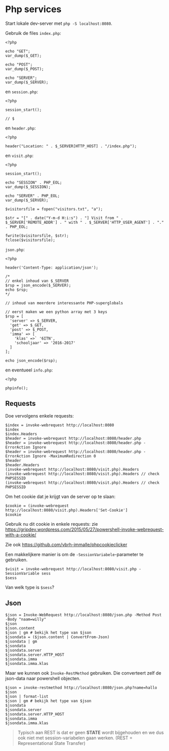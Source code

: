 # Php services

Start lokale dev-server met `php -S localhost:8080`.

Gebruik de files `index.php`:

```
<?php

echo "GET";
var_dump($_GET);

echo "POST";
var_dump($_POST);

echo "SERVER";
var_dump($_SERVER);
```

en `session.php`:

```
<?php

session_start();

// $
```

en `header.php`:

```
<?php

header("Location: " . $_SERVER[HTTP_HOST] . "/index.php");
```

en `visit.php`:

```
<?php

session_start();

echo "SESSION" . PHP_EOL;
var_dump($_SESSION);

echo "SERVER" . PHP_EOL;
var_dump($_SERVER);

$visitorsfile = fopen("visitors.txt", "a");

$str = "[" . date("Y-m-d H:i:s") . "] Visit from " . $_SERVER['REMOTE_ADDR'] . " with " . $_SERVER['HTTP_USER_AGENT'] . "." . PHP_EOL;

fwrite($visitorsfile, $str);
fclose($visitorsfile);
```

`json.php`:

```
<?php

header('Content-Type: application/json');

/*
// enkel inhoud van $_SERVER
$rsp = json_encode($_SERVER);
echo $rsp;
*/

// inhoud van meerdere interessante PHP-superglobals

// eerst maken we een python array met 3 keys
$rsp = [
  'server' => $_SERVER,
  'get' => $_GET,
  'post' => $_POST,
  'imma' => [
    'klas' =>` '6ITN',
    'schooljaar' => '2016-2017'
  ]
];

echo json_encode($rsp);
```


en eventueel `info.php`:

```
<?php

phpinfo();
```


## Requests

Doe vervolgens enkele requests:

```
$index = invoke-webrequest http://localhost:8080 
$index
$index.Headers
$header = invoke-webrequest http://localhost:8080/header.php
$header = invoke-webrequest http://localhost:8080/header.php -ErrorAction Ignore
$header = invoke-webrequest http://localhost:8080/header.php -ErrorAction Ignore -MaximumRedirection 0
$header
$header.Headers
(invoke-webrequest http://localhost:8080/visit.php).Headers
(invoke-webrequest http://localhost:8080/visit.php).Headers // check PHPSESSID
(invoke-webrequest http://localhost:8080/visit.php).Headers // check PHPSESSID
```

Om het cookie dat je krijgt van de server op te slaan:

```
$cookie = (invoke-webrequest http://localhost:8080/visit.php).Headers['Set-Cookie']
$cookie
```

Gebruik nu dit cookie in enkele requests: zie https://gripdev.wordpress.com/2015/05/27/powershell-invoke-webrequest-with-a-cookie/

Zie ook https://github.com/vbrh-immalle/phpcookieclicker

Een makkelijkere manier is om de `-SessionVariabele`-parameter te gebruiken.

```
$visit = invoke-webrequest http://localhost:8080/visit.php -SessionVariable sess
$sess
```

Van welk type is `$sess`?


## Json 

```
$json = Invoke-WebRequest http://localhost:8080/json.php -Method Post -Body "naam=willy"
$json
$json.content
$json | gm # bekijk het type van $json
$jsondata = ($json.content | ConvertFrom-Json)
$jsondata | gm
$jsondata
$jsondata.server
$jsondata.server.HTTP_HOST
$jsondata.imma
$jsondata.imma.klas
```

Maar we kunnen ook `Invoke-RestMethod` gebruiken. Die converteert zelf de json-data naar
powershell objecten.

```
$json = invoke-restmethod http://localhost:8080/json.php?name=hallo
$json
$json | format-list
$json | gm # bekijk het type van $json
$jsondata
$jsondata.server
$jsondata.server.HTTP_HOST
$jsondata.imma
$jsondata.imma.klas
```

> Typisch aan REST is dat er geen **STATE** wordt bijgehouden en we dus ook niet met
> session-variabelen gaan werken. (REST = Representational State Transfer)

